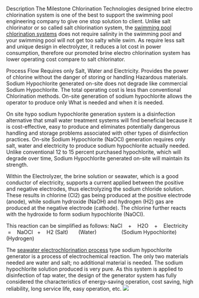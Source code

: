 Description
The Milestone Chlorination Technologies designed brine electro chlorination system is one of the best to support the swimming pool engineering company to give one stop solution to client.
Unlike salt chlorinator or so called salt chlorination system, the <a href="http://www.seawaterchlorination.com/application/swimming-pool.html"/>swimming pool chlorination systems</a> does not require salinity in the swimming pool and your swimming pool will not get too salty while swim.
As require less salt and unique design in electrolyzer, it reduces a lot cost in power consumption, therefore our promoted brine electro chlorination system has lower operating cost compare to salt chlorinator.

Process Flow
Requires only Salt, Water and Electricity.
Provides the power of chlorine without the danger of storing or handling Hazardous materials.
Sodium Hypochlorite generated on-site does not degrade like commercial Sodium Hypochlorite.
The total operating cost is less than conventional Chlorination methods.
On-site generation of sodium hypochlorite allows the operator to produce only What is needed and when it is needed.

On site hypo sodium hypochlorite generation system is a disinfection alternative that small water treatment systems will find beneficial because it is cost-effective, easy to produce and eliminates potentially dangerous handling and storage problems associated with other types of disinfection practices. On-site Sodium Hypochlorite (NaOCl) generation requires only salt, water and electricity to produce sodium hypochlorite actually needed. Unlike conventional 12 to 15 percent purchased hypochlorite, which will degrade over time, Sodium Hypochlorite generated on-site will maintain its strength.

Within the Electrolyzer, the brine solution or seawater, which is a good conductor of electricity, supports a current applied between the positive and negative electrodes, thus electrolyzing the sodium chloride solution. These results in chlorine (Cl2) gas being produced at the positive electrode (anode), while sodium hydroxide (NaOH) and hydrogen (H2) gas are produced at the negative electrode (cathode). The chlorine further reacts with the hydroxide to form sodium hypochlorite (NaOCl). 

This reaction can be simplified as follows:
NaCl    +    H2O    +    Electricity    =    NaOCl   +    H2
(Salt)       (Water)                 (Sodium Hypochlorite) (Hydrogen)

The <a href="http://www.seawaterchlorination.com/"/>seawater electrochlorination process</a> type sodium hypochlorite generator is a process of electrochemical reaction. The only two materials needed are water and salt; no additional material is needed. The sodium hypochlorite solution produced is very pure. As this system is applied to disinfection of tap water, the design of the generator system has fully considered the characteristics of energy-saving operation, cost saving, high reliability, long service life, easy operation, etc.
<img src="https://img-proxy.blog-video.jp/images?url=http%3A%2F%2Fwww.seawaterchlorination.com%2Fuploads%2Fimage%2F20181025%2F12%2Fswimming-pool-process.jpg"/>
